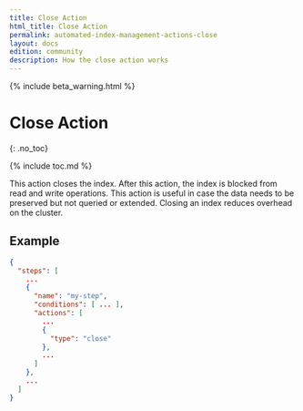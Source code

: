 ```yaml
---
title: Close Action
html_title: Close Action
permalink: automated-index-management-actions-close
layout: docs
edition: community
description: How the close action works
---
```

<!--- Copyright 2023 floragunn GmbH -->

{% include beta_warning.html %}

# Close Action
{: .no_toc}

{% include toc.md %}

This action closes the index. After this action, the index is blocked from read and write operations.
This action is useful in case the data needs to be preserved but not queried or extended.
Closing an index reduces overhead on the cluster.

## Example

```json
{
  "steps": [
    ...
    {
      "name": "my-step",
      "conditions": [ ... ],
      "actions": [
        ...
        {
          "type": "close"
        },
        ...
      ]
    },
    ...
  ]
}
```